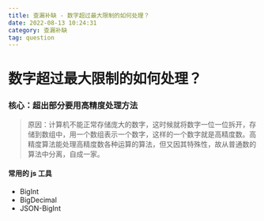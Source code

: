 ```yaml
---
title: 查漏补缺 - 数字超过最大限制的如何处理？
date: 2022-08-13 10:24:31
category: 查漏补缺
tag: question
---
```


# 数字超过最大限制的如何处理？

### 核心：超出部分要用高精度处理方法

> 原因：计算机不能正常存储庞大的数字，这时候就将数字一位一位拆开，存储到数组中，用一个数组表示一个数字，这样的一个数字就是高精度数。高精度算法能处理高精度数各种运算的算法，但又因其特殊性，故从普通数的算法中分离，自成一家。

#### 常用的 js 工具

- BigInt
- BigDecimal
- JSON-BigInt
